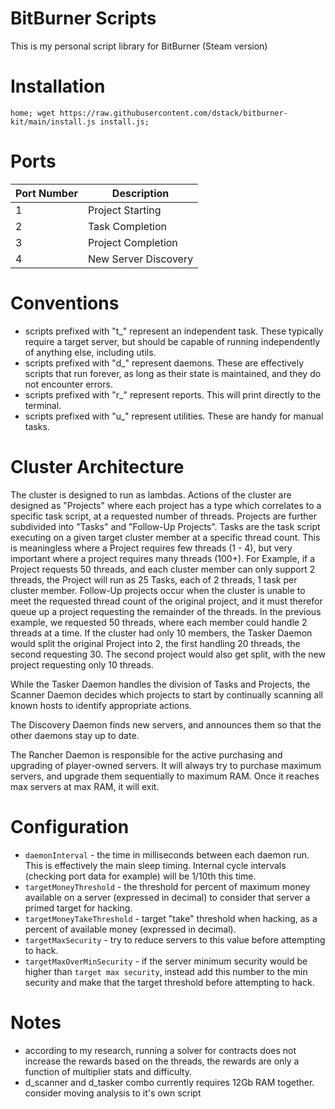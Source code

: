# BitBurner Scripts

This is my personal script library for BitBurner (Steam version)

# Installation
```
home; wget https://raw.githubusercontent.com/dstack/bitburner-kit/main/install.js install.js;
```

# Ports

| Port Number | Description          |
| ----------- | -----------          |
| 1           | Project Starting     |
| 2           | Task Completion      |
| 3           | Project Completion   |
| 4           | New Server Discovery |

# Conventions
- scripts prefixed with "t_" represent an independent task.  These typically require a target server, but should be capable of running independently of anything else, including utils.
- scripts prefixed with "d_" represent daemons.  These are effectively scripts that run forever, as long as their state is maintained, and they do not encounter errors.
- scripts prefixed with "r_" represent reports.  This will print directly to the terminal.
- scripts prefixed with "u_" represent utilities.  These are handy for manual tasks.

# Cluster Architecture
The cluster is designed to run as lambdas.  Actions of the cluster are designed as "Projects" where each project has a type which correlates to a specific task script, at a requested number of threads.  Projects are further subdivided into "Tasks" and "Follow-Up Projects".  Tasks are the task script executing on a given target cluster member at a specific thread count.  This is meaningless where a Project requires few threads (1 - 4), but very important where a project requires many threads (100+).  For Example, if a Project requests 50 threads, and each cluster member can only support 2 threads, the Project will run as 25 Tasks, each of 2 threads, 1 task per cluster member.  Follow-Up projects occur when the cluster is unable to meet the requested thread count of the original project, and it must therefor queue up a project requesting the remainder of the threads.  In the previous example, we requested 50 threads, where each member could handle 2 threads at a time.  If the cluster had only 10 members, the Tasker Daemon would split the original Project into 2, the first handling 20 threads, the second requesting 30.  The second project would also get split, with the new project requesting only 10 threads.

While the Tasker Daemon handles the division of Tasks and Projects, the Scanner Daemon decides which projects to start by continually scanning all known hosts to identify appropriate actions.

The Discovery Daemon finds new servers, and announces them so that the other daemons stay up to date.

The Rancher Daemon is responsible for the active purchasing and upgrading of player-owned servers.  It will always try to purchase maximum servers, and upgrade them sequentially to maximum RAM.  Once it reaches max servers at max RAM, it will exit.

# Configuration
- `daemonInterval` - the time in milliseconds between each daemon run.  This is effectively the main sleep timing.  Internal cycle intervals (checking port data for example) will be 1/10th this time.
- `targetMoneyThreshold` - the threshold for percent of maximum money available on a server (expressed in decimal) to consider that server a primed target for hacking.
- `targetMoneyTakeThreshold` - target "take" threshold when hacking, as a percent of available money (expressed in decimal).
- `targetMaxSecurity` - try to reduce servers to this value before attempting to hack.
- `targetMaxOverMinSecurity` - if the server minimum security would be higher than `target max security`, instead add this number to the min security and make that the target threshold before attempting to hack.

# Notes

- according to my research, running a solver for contracts does not increase the rewards based on the threads, the rewards are only a function of multiplier stats and difficulty.
- d_scanner and d_tasker combo currently requires 12Gb RAM together.  consider moving analysis to it's own script
